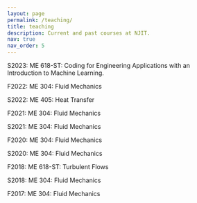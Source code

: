 ```yaml
---
layout: page
permalink: /teaching/
title: teaching
description: Current and past courses at NJIT.
nav: true
nav_order: 5
---
```

S2023:
ME 618-ST: Coding for Engineering Applications with an Introduction to Machine Learning.

F2022:
ME 304: Fluid Mechanics

S2022:
ME 405: Heat Transfer

F2021:
ME 304: Fluid Mechanics

S2021:
ME 304: Fluid Mechanics

F2020:
ME 304: Fluid Mechanics

S2020:
ME 304: Fluid Mechanics

F2018:
ME 618-ST: Turbulent Flows

S2018:
ME 304: Fluid Mechanics

F2017:
ME 304: Fluid Mechanics
